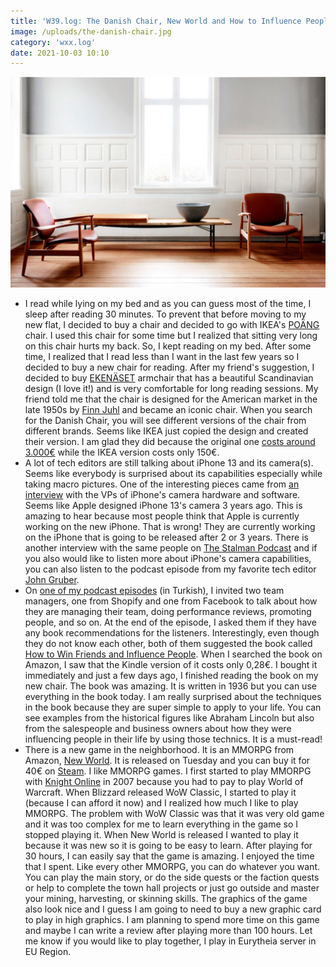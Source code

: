 ```yaml
---
title: 'W39.log: The Danish Chair, New World and How to Influence People'
image: /uploads/the-danish-chair.jpg
category: 'wxx.log'
date: 2021-10-03 10:10
---
```


![Finn Juhl's France Chair](/uploads/the-danish-chair.jpg)

- I read while lying on my bed and as you can guess most of the time, I sleep after reading 30 minutes. To prevent that before moving to my new flat, I decided to buy a chair and decided to go with IKEA's [POÄNG](https://www.ikea.com/nl/en/p/poaeng-rocking-chair-black-brown-hillared-anthracite-s29429124/) chair. I used this chair for some time but I realized that sitting very long on this chair hurts my back. So, I kept reading on my bed. After some time, I realized that I read less than I want in the last few years so I decided to buy a new chair for reading. After my friend's suggestion, I decided to buy [EKENÄSET](https://www.ikea.com/nl/en/p/ekenaeset-armchair-hillared-anthracite-10429275/) armchair that has a beautiful Scandinavian design (I love it!) and is very comfortable for long reading sessions. My friend told me that the chair is designed for the American market in the late 1950s by [Finn Juhl](https://finnjuhl.com/collection/france-chair) and became an iconic chair. When you search for the Danish Chair, you will see different versions of the chair from different brands. Seems like IKEA just copied the design and created their version. I am glad they did because the original one [costs around 3.000€](https://nordicurban.com/produkt/finn-juhl-france-chair/) while the IKEA version costs only 150€. 
- A lot of tech editors are still talking about iPhone 13 and its camera(s). Seems like everybody is surprised about its capabilities especially while taking macro pictures. One of the interesting pieces came from [an interview](https://www.macrumors.com/2021/09/28/iphone-13-camera-interviews/) with the VPs of iPhone's camera hardware and software. Seems like Apple designed iPhone 13's camera 3 years ago. This is amazing to hear because most people think that Apple is currently working on the new iPhone. That is wrong! They are currently working on the iPhone that is going to be released after 2 or 3 years. There is another interview with the same people on [The Stalman Podcast](https://podcasts.apple.com/de/podcast/iphone-13-talking-to-the-camera-engineers/id1316226044?i=1000536763816&l=en) and if you also would like to listen more about iPhone's camera capabilities, you can also listen to the podcast episode from my favorite tech editor [John Gruber](https://podcasts.apple.com/de/podcast/the-talk-show-with-john-gruber/id528458508?i=1000536944159).
- On [one of my podcast episodes](https://podcasts.apple.com/de/podcast/farkl%C4%B1-d%C3%BC%C5%9F%C3%BCn/id1572640234?i=1000532047667) (in Turkish), I invited two team managers, one from Shopify and one from Facebook to talk about how they are managing their team, doing performance reviews, promoting people, and so on. At the end of the episode, I asked them if they have any book recommendations for the listeners. Interestingly, even though they do not know each other, both of them suggested the book called [How to Win Friends and Influence People](https://www.goodreads.com/book/show/4865.How_to_Win_Friends_and_Influence_People). When I searched the book on Amazon, I saw that the Kindle version of it costs only 0,28€. I bought it immediately and just a few days ago, I finished reading the book on my new chair. The book was amazing. It is written in 1936 but you can use everything in the book today. I am really surprised about the techniques in the book because they are super simple to apply to your life. You can see examples from the historical figures like Abraham Lincoln but also from the salespeople and business owners about how they were influencing people in their life by using those technics. It is a must-read!
- There is a new game in the neighborhood. It is an MMORPG from Amazon, [New World](https://www.newworld.com/en-gb). It is released on Tuesday and you can buy it for 40€ on [Steam](https://store.steampowered.com/app/1063730/New_World/). I like MMORPG games. I first started to play MMORPG with [Knight Online](https://en.wikipedia.org/wiki/Knight_Online) in 2007 because you had to pay to play World of Warcraft. When Blizzard released WoW Classic, I started to play it (because I can afford it now) and I realized how much I like to play MMORPG. The problem with WoW Classic was that it was very old game and it was too complex for me to learn everything in the game so I stopped playing it. When New World is released I wanted to play it because it was new so it is going to be easy to learn. After playing for 30 hours, I can easily say that the game is amazing. I enjoyed the time that I spent. Like every other MMORPG, you can do whatever you want. You can play the main story, or do the side quests or the faction quests or help to complete the town hall projects or just go outside and master your mining, harvesting, or skinning skills. The graphics of the game also look nice and I guess I am going to need to buy a new graphic card to play in high graphics. I am planning to spend more time on this game and maybe I can write a review after playing more than 100 hours. Let me know if you would like to play together, I play in Eurytheia server in EU Region.
